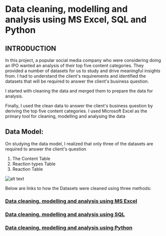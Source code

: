 # Data cleaning, modelling and analysis using MS Excel, SQL and Python

## INTRODUCTION

In this project, a popular social media company who were considering doing an IPO wanted an analysis of their top five content categories.  They provided a number of datasets for us to study and drive meaningful insights from. I had to understand the client's requirements and identified the datasets that will be required to answer the client's business question.

I started with cleaning the data and merged them to prepare the data for analysis.

Finally, I used the clean data to answer the client's business question by deriving the top five content categories. I used Microsoft Excel as the primary tool for cleaning, modelling and analysing the data 


## Data Model:

On studying the data model, I realized that only three of the datasets are required to answer the client's question

<OL>
  <li>The Content Table</li> 
  <li>Reaction types Table</li>
  <li>Reaction Table</li>
</OL>


![alt text](https://github.com/omabogun/Data-Analysis_Projects/blob/main/images/data_model.png "The Data Model")

Below are links to how the Datasets were cleaned using three methods:


### [Data cleaning, modelling and analysis using MS Excel](https://github.com/bukkywins/Data-Analysis_Project-1/blob/main/Project-1_Details.md)
### [Data cleaning, modelling and analysis using SQL](https://github.com/bukkywins/Data-Analysis_Project-1/blob/main/Project-2_Details.md)
### [Data cleaning, modelling and analysis using Python](https://github.com/bukkywins/Data-Analysis_Project-1/blob/main/Project-3_Details.md)
